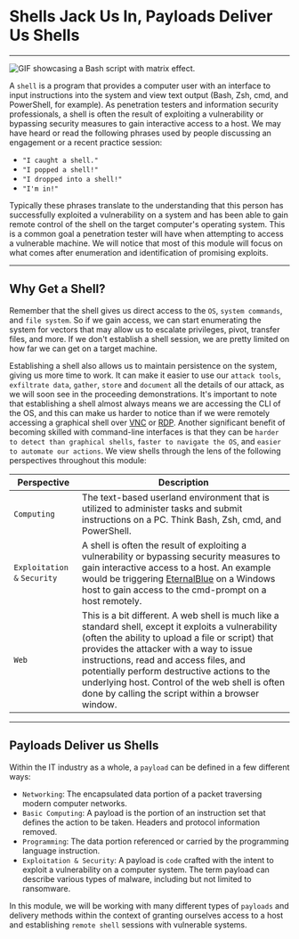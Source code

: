 
<h1>Shells Jack Us In, Payloads Deliver Us Shells</h1>
<hr/>
<p><img alt="GIF showcasing a Bash script with matrix effect." src="https://academy.hackthebox.com/storage/modules/115/nonono.txt"/></p>
<p>A <code>shell</code> is a program that provides a computer user with an interface to input instructions into the system and view text output (Bash, Zsh, cmd, and PowerShell, for example). As penetration testers and information security professionals, a shell is often the result of exploiting a vulnerability or bypassing security measures to gain interactive access to a host. We may have heard or read the following phrases used by people discussing an engagement or a recent practice session:</p>
<ul>
<li>
<code>"I caught a shell."</code>
</li>
<li>
<code>"I popped a shell!"</code>
</li>
<li>
<code>"I dropped into a shell!"</code>
</li>
<li>
<code>"I'm in!"</code>
</li>
</ul>
<p>Typically these phrases translate to the understanding that this person has successfully exploited a vulnerability on a system and has been able to gain remote control of the shell on the target computer's operating system. This is a common goal a penetration tester will have when attempting to access a vulnerable machine. We will notice that most of this module will focus on what comes after enumeration and identification of promising exploits.</p>
<hr/>
<h2>Why Get a Shell?</h2>
<p>Remember that the shell gives us direct access to the <code>OS</code>, <code>system commands</code>, and <code>file system</code>. So if we gain access, we can start enumerating the system for vectors that may allow us to escalate privileges, pivot, transfer files, and more. If we don't establish a shell session, we are pretty limited on how far we can get on a target machine.</p>
<p>Establishing a shell also allows us to maintain persistence on the system, giving us more time to work. It can make it easier to use our <code>attack tools</code>, <code>exfiltrate data</code>, <code>gather</code>, <code>store</code> and <code>document</code> all the details of our attack, as we will soon see in the proceeding demonstrations. It's important to note that establishing a shell almost always means we are accessing the CLI of the OS, and this can make us harder to notice than if we were remotely accessing a graphical shell over <a href="https://en.wikipedia.org/wiki/Virtual_Network_Computing">VNC</a> or <a href="https://www.cloudflare.com/learning/access-management/what-is-the-remote-desktop-protocol/">RDP</a>. Another significant benefit of becoming skilled with command-line interfaces is that they can be <code>harder to detect than graphical shells</code>, <code>faster to navigate the OS</code>, and <code>easier to automate our actions</code>. We view shells through the lens of the following  perspectives throughout this module:</p>
<table>
<thead>
<tr>
<th><strong>Perspective</strong></th>
<th><strong>Description</strong></th>
</tr>
</thead>
<tbody>
<tr>
<td><code>Computing</code></td>
<td>The text-based userland environment that is utilized to administer tasks and submit instructions on a PC. Think Bash, Zsh, cmd, and PowerShell.</td>
</tr>
<tr>
<td><code>Exploitation</code> <code>&amp;</code> <code>Security</code></td>
<td>A shell is often the result of exploiting a vulnerability or bypassing security measures to gain interactive access to a host. An example would be triggering <a href="https://www.cisecurity.org/wp-content/uploads/2019/01/Security-Primer-EternalBlue.pdf">EternalBlue</a> on a Windows host to gain access to the cmd-prompt on a host remotely.</td>
</tr>
<tr>
<td><code>Web</code></td>
<td>This is a bit different. A web shell is much like a standard shell, except it exploits a vulnerability (often the ability to upload a file or script) that provides the attacker with a way to issue instructions, read and access files, and potentially perform destructive actions to the underlying host. Control of the web shell is often done by calling the script within a browser window.</td>
</tr>
</tbody>
</table>
<hr/>
<h2>Payloads Deliver us Shells</h2>
<p>Within the IT industry as a whole, a <code>payload</code> can be defined in a few different ways:</p>
<ul>
<li>
<code>Networking</code>: The encapsulated data portion of a packet traversing modern computer networks.</li>
<li>
<code>Basic Computing</code>: A payload is the portion of an instruction set that defines the action to be taken. Headers and protocol information removed.</li>
<li>
<code>Programming</code>: The data portion referenced or carried by the programming language instruction.</li>
<li>
<code>Exploitation &amp; Security</code>: A payload is <code>code</code> crafted with the intent to exploit a vulnerability on a computer system. The term payload can describe various types of malware, including but not limited to ransomware.</li>
</ul>
<p>In this module, we will be working with many different types of <code>payloads</code> and delivery methods within the context of granting ourselves access to a host and establishing <code>remote shell</code> sessions with vulnerable systems.</p>
